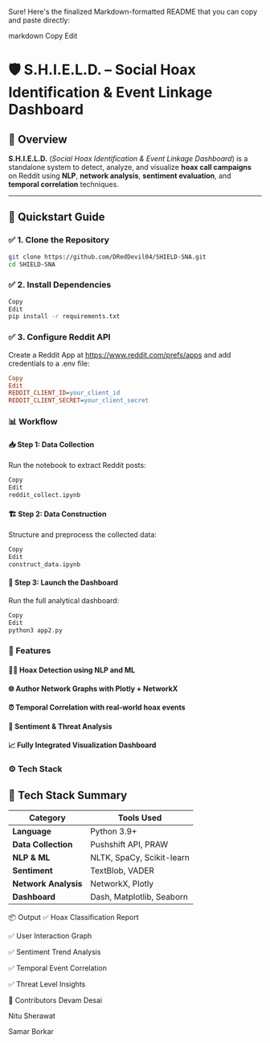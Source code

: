 Sure! Here's the finalized Markdown-formatted README that you can copy and paste directly:

markdown
Copy
Edit
# 🛡 S.H.I.E.L.D. – Social Hoax Identification & Event Linkage Dashboard

## 📌 Overview
**S.H.I.E.L.D.** (*Social Hoax Identification & Event Linkage Dashboard*) is a standalone system to detect, analyze, and visualize **hoax call campaigns** on Reddit using **NLP**, **network analysis**, **sentiment evaluation**, and **temporal correlation** techniques.

---

## 🚀 Quickstart Guide

### ✅ 1. Clone the Repository
```bash
git clone https://github.com/DRedDevil04/SHIELD-SNA.git
cd SHIELD-SNA
```
### ✅ 2. Install Dependencies
```bash
Copy
Edit
pip install -r requirements.txt
```
### ✅ 3. Configure Reddit API
Create a Reddit App at https://www.reddit.com/prefs/apps and add credentials to a .env file:

```ini
Copy
Edit
REDDIT_CLIENT_ID=your_client_id
REDDIT_CLIENT_SECRET=your_client_secret
```
### 📊 Workflow
#### 📥 Step 1: Data Collection
Run the notebook to extract Reddit posts:

```bash
Copy
Edit
reddit_collect.ipynb
```
#### 🏗 Step 2: Data Construction
Structure and preprocess the collected data:

```bash
Copy
Edit
construct_data.ipynb
```
#### 🚀 Step 3: Launch the Dashboard
Run the full analytical dashboard:

```bash
Copy
Edit
python3 app2.py
```
### 🧠 Features
#### 🕵️‍♂️ Hoax Detection using NLP and ML

#### 🌐 Author Network Graphs with Plotly + NetworkX

#### ⏰ Temporal Correlation with real-world hoax events

#### 🧠 Sentiment & Threat Analysis

#### 📈 Fully Integrated Visualization Dashboard

### ⚙️ Tech Stack
## 🧰 Tech Stack Summary

| **Category**         | **Tools Used**                           |
|----------------------|-------------------------------------------|
| **Language**         | Python 3.9+                               |
| **Data Collection**  | Pushshift API, PRAW                      |
| **NLP & ML**         | NLTK, SpaCy, Scikit-learn                |
| **Sentiment**        | TextBlob, VADER                          |
| **Network Analysis** | NetworkX, Plotly                         |
| **Dashboard**        | Dash, Matplotlib, Seaborn                |

📦 Output
✅ Hoax Classification Report

✅ User Interaction Graph

✅ Sentiment Trend Analysis

✅ Temporal Event Correlation

✅ Threat Level Insights

🤝 Contributors
Devam Desai

Nitu Sherawat

Samar Borkar

